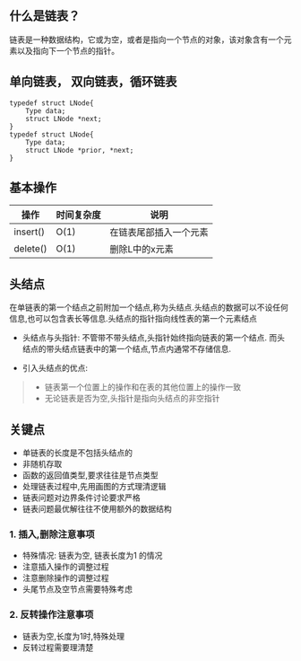 ## 什么是链表？
链表是一种数据结构，它或为空，或者是指向一个节点的对象，该对象含有一个元素以及指向下一个节点的指针。

## 单向链表， 双向链表，循环链表

```
typedef struct LNode{
    Type data;
    struct LNode *next;
}
typedef struct LNode{
    Type data;
    struct LNode *prior, *next;
}
```

## 基本操作

操作 | 时间复杂度 | 说明
--- | --- | ---
insert() | O(1) | 在链表尾部插入一个元素
delete() | O(1) | 删除L中的x元素


## 头结点

在单链表的第一个结点之前附加一个结点,称为头结点.头结点的数据可以不设任何信息,也可以包含表长等信息.头结点的指针指向线性表的第一个元素结点

- 头结点与头指针: 不管带不带头结点,头指针始终指向链表的第一个结点. 而头结点的带头结点链表中的第一个结点,节点内通常不存储信息.

- 引入头结点的优点:
> - 链表第一个位置上的操作和在表的其他位置上的操作一致
> - 无论链表是否为空,头指针是指向头结点的非空指针

## 关键点

- 单链表的长度是不包括头结点的
- 非随机存取
- 函数的返回值类型,要求往往是节点类型
- 处理链表过程中,先用画图的方式理清逻辑
- 链表问题对边界条件讨论要求严格
- 链表问题最优解往往不使用额外的数据结构

### 1. 插入,删除注意事项

- 特殊情况: 链表为空, 链表长度为1 的情况
- 注意插入操作的调整过程
- 注意删除操作的调整过程
- 头尾节点及空节点需要特殊考虑

### 2. 反转操作注意事项

- 链表为空,长度为1时,特殊处理
- 反转过程需要理清楚
